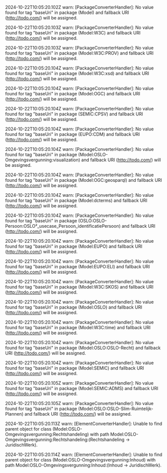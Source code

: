 2024-10-22T10:05:20.102Z warn: [PackageConverterHandler]: No value found for tag "baseUri" in package (Model) and fallback URI (http://todo.com/) will be assigned.

2024-10-22T10:05:20.103Z warn: [PackageConverterHandler]: No value found for tag "baseUri" in package (Model:W3C) and fallback URI (http://todo.com/) will be assigned.

2024-10-22T10:05:20.103Z warn: [PackageConverterHandler]: No value found for tag "baseUri" in package (Model:W3C:PROV) and fallback URI (http://todo.com/) will be assigned.

2024-10-22T10:05:20.104Z warn: [PackageConverterHandler]: No value found for tag "baseUri" in package (Model:W3C:xsd) and fallback URI (http://todo.com/) will be assigned.

2024-10-22T10:05:20.104Z warn: [PackageConverterHandler]: No value found for tag "baseUri" in package (Model:OGC) and fallback URI (http://todo.com/) will be assigned.

2024-10-22T10:05:20.104Z warn: [PackageConverterHandler]: No value found for tag "baseUri" in package (SEMIC:CPSV) and fallback URI (http://todo.com/) will be assigned.

2024-10-22T10:05:20.104Z warn: [PackageConverterHandler]: No value found for tag "baseUri" in package (EUPO:CDM) and fallback URI (http://todo.com/) will be assigned.

2024-10-22T10:05:20.104Z warn: [PackageConverterHandler]: No value found for tag "baseUri" in package (Model:OSLO-Omgevingsvergunning:visualization) and fallback URI (http://todo.com/) will be assigned.

2024-10-22T10:05:20.104Z warn: [PackageConverterHandler]: No value found for tag "baseUri" in package (Model:OGC:geosparql) and fallback URI (http://todo.com/) will be assigned.

2024-10-22T10:05:20.104Z warn: [PackageConverterHandler]: No value found for tag "baseUri" in package (Model:dcterms) and fallback URI (http://todo.com/) will be assigned.

2024-10-22T10:05:20.104Z warn: [PackageConverterHandler]: No value found for tag "baseUri" in package (OSLO:OSLO-Persoon:OSLO²_usecase_Persoon_identificatiePersoon) and fallback URI (http://todo.com/) will be assigned.

2024-10-22T10:05:20.104Z warn: [PackageConverterHandler]: No value found for tag "baseUri" in package (Model:EUPO) and fallback URI (http://todo.com/) will be assigned.

2024-10-22T10:05:20.104Z warn: [PackageConverterHandler]: No value found for tag "baseUri" in package (Model:EUPO:ELI) and fallback URI (http://todo.com/) will be assigned.

2024-10-22T10:05:20.104Z warn: [PackageConverterHandler]: No value found for tag "baseUri" in package (Model:W3C:SKOS) and fallback URI (http://todo.com/) will be assigned.

2024-10-22T10:05:20.104Z warn: [PackageConverterHandler]: No value found for tag "baseUri" in package (Model:OSLO) and fallback URI (http://todo.com/) will be assigned.

2024-10-22T10:05:20.104Z warn: [PackageConverterHandler]: No value found for tag "baseUri" in package (Model:W3C:time) and fallback URI (http://todo.com/) will be assigned.

2024-10-22T10:05:20.104Z warn: [PackageConverterHandler]: No value found for tag "baseUri" in package (Model:OSLO:OSLO-Recht) and fallback URI (http://todo.com/) will be assigned.

2024-10-22T10:05:20.104Z warn: [PackageConverterHandler]: No value found for tag "baseUri" in package (Model:SEMIC) and fallback URI (http://todo.com/) will be assigned.

2024-10-22T10:05:20.105Z warn: [PackageConverterHandler]: No value found for tag "baseUri" in package (Model:SEMIC:ADMS) and fallback URI (http://todo.com/) will be assigned.

2024-10-22T10:05:20.105Z warn: [PackageConverterHandler]: No value found for tag "baseUri" in package (Model:OSLO:OSLO-Slim-Ruimtelijk-Plannen) and fallback URI (http://todo.com/) will be assigned.

2024-10-22T10:05:20.113Z warn: [ElementConverterHandler]: Unable to find parent object for class (Model:OSLO-Omgevingsvergunning:Rechtshandeling) with path Model:OSLO-Omgevingsvergunning:Rechtshandeling:(Rechtshandeling -> JuridischWerk).

2024-10-22T10:05:20.114Z warn: [ElementConverterHandler]: Unable to find parent object for class (Model:OSLO-Omgevingsvergunning:Inhoud) with path Model:OSLO-Omgevingsvergunning:Inhoud:(Inhoud -> JuridischWerk).

